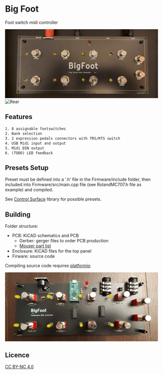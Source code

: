 Big Foot
=========
Foot switch midi controller

![Top](./Assets/20221223_135051.jpg)
![Rear](./Assets/20221221_170134.jpg)

Features
--------

    1. 8 assignable footswitches
    2. Bank selection
    3. 2 expression pedals connectors with TRS/RTS switch
    4. USB Midi input and output
    5. Midi DIN output
    6. (TODO) LED feedback

Presets Setup
-------------
Preset must be defined into a '.h' file in the Firmware/include folder, then included into Firmware/src/main.cpp file (see RolandMC707.h file as example) and compiled.

See [Control Surface](https://github.com/tttapa/Control-Surface) library for possible presets.

Building
--------

Folder structure:

- PCB: KiCAD schematics and PCB
    - Gerber: gerger files to order PCB production
    - [Mouser part list](https://www.mouser.fr/ProjectManager/ProjectDetail.aspx?AccessID=45c124cc8a)
- Enclosure: KiCAD files for the top panel
- Firware: source code

Compiling source code requires [platformio](https://docs.platformio.org/en/latest/)

![Inside](./Assets/20221221_193255.jpg)

Licence
-------
[CC BY-NC 4.0](https://creativecommons.org/licenses/by-nc/4.0/)
